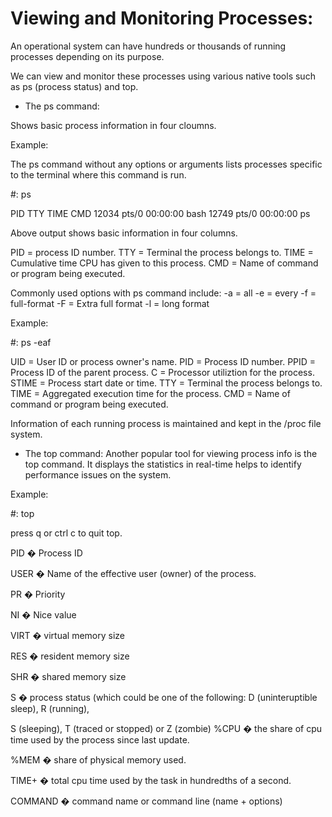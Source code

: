# Viewing and Monitoring Processes:

An operational system can have hundreds or thousands of
running processes depending on its purpose.

We can view and monitor these processes using various
native tools such as ps (process status) and top.


- The ps command: 

Shows basic process information in four cloumns.

Example: 

The ps command without any options or arguments lists
processes specific to the terminal where this command
is run.

#: ps

 PID TTY          TIME CMD
12034 pts/0    00:00:00 bash
12749 pts/0    00:00:00 ps

Above output shows basic information in four columns.

PID = process ID number.
TTY = Terminal the process belongs to.
TIME = Cumulative time CPU has given to this process.
CMD = Name of command or program being executed. 


Commonly used options with ps command include:
-a = all
-e = every
-f = full-format
-F = Extra full format
-l = long format


Example: 


#: ps -eaf

UID = User ID or process owner's name.
PID = Process ID number.
PPID = Process ID of the parent process.
C    = Processor utiliztion for the process.
STIME = Process start date or time.
TTY = Terminal the process belongs to.
TIME = Aggregated execution time for the process.
CMD = Name of command or program being executed.

Information of each running process is maintained and
kept in the /proc file system.



- The top command: 
Another popular tool for viewing process info is the
top command.
It displays the statistics in real-time helps to 
identify performance issues on the system.

Example: 

#: top

press q or ctrl c to quit top.


PID � Process ID

USER � Name of the effective user (owner) of the 
process.

PR � Priority

NI � Nice value

VIRT � virtual memory size

RES � resident memory size

SHR � shared memory size

S � process status (which could be one of the 
following: D (uninteruptible sleep), R (running), 

S (sleeping), T (traced or stopped) or Z (zombie)
%CPU � the share of cpu time used by the process 
since last update.

%MEM � share of physical memory used.

TIME+ � total cpu time used by the task in hundredths
of a second.

COMMAND � command name or command line 
(name + options) 



































